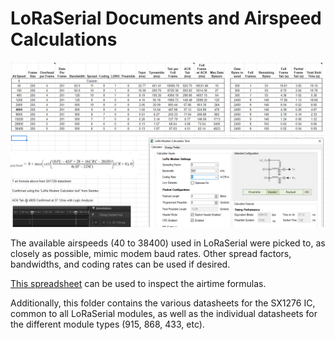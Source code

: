 LoRaSerial Documents and Airspeed Calculations
========================================

[![SparkFun LoRaSerial Airspeed Spreadsheet](LoRaSerial%20Airspeed%20Spreadsheet.jpg)](https://docs.google.com/spreadsheets/d/1qyJa3ldE-KDUHwHNSctBMccPTVRwKbmAsodkdvOc3-8/edit?usp=sharing)

The available airspeeds (40 to 38400) used in LoRaSerial were picked to, as closely as possible, mimic modem baud rates. Other spread factors, bandwidths, and coding rates can be used if desired.

[This spreadsheet](https://docs.google.com/spreadsheets/d/1qyJa3ldE-KDUHwHNSctBMccPTVRwKbmAsodkdvOc3-8/edit?usp=sharing) can be used to inspect the airtime formulas.

Additionally, this folder contains the various datasheets for the SX1276 IC, common to all LoRaSerial modules, as well as the individual datasheets for the different module types (915, 868, 433, etc).



